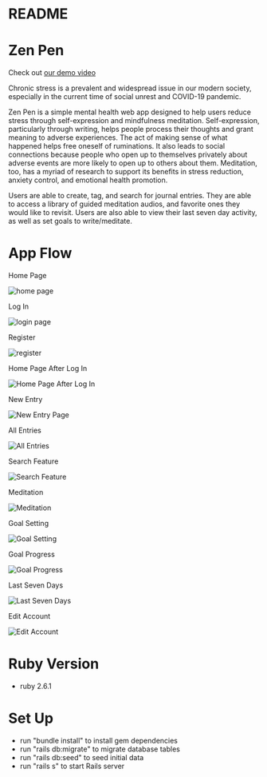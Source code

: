 # README

# Zen Pen
Check out [our demo video](https://www.youtube.com/watch?v=2fVkiududa8)

Chronic stress is a prevalent and widespread issue in our modern society, especially in the current time of social unrest and COVID-19 pandemic. 

Zen Pen is a simple mental health web app designed to help users reduce stress through self-expression and mindfulness meditation. Self-expression, particularly through writing, helps people process their thoughts and grant meaning to adverse experiences. The act of making sense of what happened helps free oneself of ruminations. It also leads to social connections because people who open up to themselves privately about adverse events are more likely to open up to others about them. Meditation, too, has a myriad of research to support its benefits in stress reduction, anxiety control, and emotional health promotion.

Users are able to create, tag, and search for journal entries. They are able to access a library of guided meditation audios, and favorite ones they would like to revisit. Users are also able to view their last seven day activity, as well as set goals to write/meditate.

# App Flow

Home Page

![home page](https://i.ibb.co/vzJ2L3x/Home-Page.png)

Log In 

![login page](https://i.ibb.co/cYQ0zcL/Log-In.png)

Register 

![register](https://i.ibb.co/16r3P50/Register.png)

Home Page After Log In

![Home Page After Log In](https://i.ibb.co/d0XyJRP/Home-Page-After-Log-In.png)

New Entry 

![New Entry Page](https://i.ibb.co/DGNL4kq/New-Entry-Page.pngg)

All Entries

![All Entries](https://i.ibb.co/92Lh4yH/All-Entries-Page.png)

Search Feature

![Search Feature](https://i.ibb.co/0DyMNvG/Search-Feature.png)

Meditation

![Meditation](https://i.ibb.co/hHLQT0K/Meditation-Page.png)

Goal Setting

![Goal Setting](https://i.ibb.co/hFcg3Lp/Goal-Setting-Form.png)

Goal Progress

![Goal Progress](https://i.ibb.co/J3bws5s/Goal-Progress-Display.png)

Last Seven Days

![Last Seven Days](https://i.ibb.co/dtP0wvG/Last-Seven-Day-Activity.png)

Edit Account

![Edit Account](https://i.ibb.co/Wgnq4nF/Edit-Account-Page.png)

# Ruby Version
- ruby 2.6.1

# Set Up
- run "bundle install" to install gem dependencies
- run "rails db:migrate" to migrate database tables
- run "rails db:seed" to seed initial data
- run "rails s" to start Rails server
